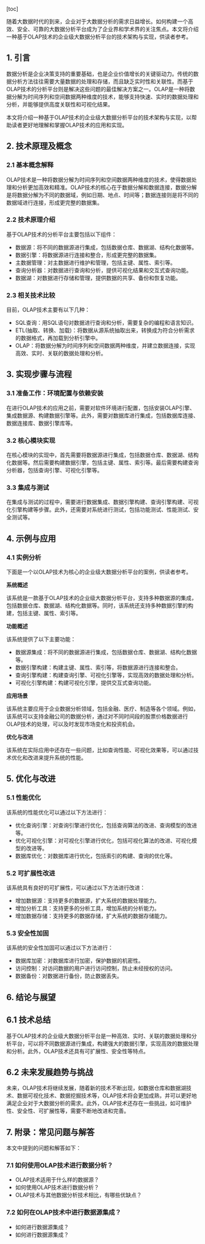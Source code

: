 
[toc]                    
                
                
随着大数据时代的到来，企业对于大数据分析的需求日益增长。如何构建一个高效、安全、可靠的大数据分析平台成为了企业界和学术界的关注焦点。本文将介绍一种基于OLAP技术的企业级大数据分析平台的技术架构与实现，供读者参考。

## 1. 引言

数据分析是企业决策支持的重要基础，也是企业价值增长的关键驱动力。传统的数据分析方法往往需要大量数据的处理和存储，而且缺乏实时性和关联性。而基于OLAP技术的分析平台则是解决这些问题的最佳解决方案之一。OLAP是一种将数据分解为时间序列和空间数据两种维度的技术，能够支持快速、实时的数据处理和分析，并能够提供高度关联性和可视化结果。

本文将介绍一种基于OLAP技术的企业级大数据分析平台的技术架构与实现，以帮助读者更好地理解和掌握OLAP技术的应用和实现。

## 2. 技术原理及概念

### 2.1 基本概念解释

OLAP技术是一种将数据分解为时间序列和空间数据两种维度的技术，使得数据处理和分析更加高效和精准。OLAP技术的核心在于数据分解和数据连接，数据分解是将数据分解为不同的数据域，例如日期、地点、时间等；数据连接则是将不同的数据域进行连接，形成更完整的数据集。

### 2.2 技术原理介绍

基于OLAP技术的分析平台主要包括以下组件：

- 数据源：将不同的数据源进行集成，包括数据仓库、数据湖、结构化数据等。
- 数据引擎：将数据源进行连接和整合，形成更完整的数据集。
- 主数据管理：对主数据进行维护和管理，包括主键、属性、索引等。
- 查询分析器：对数据进行查询和分析，提供可视化结果和交互式查询功能。
- 数据湖：对数据进行存储和管理，提供数据的共享、备份和恢复功能。

### 2.3 相关技术比较

目前，OLAP技术主要有以下几种：

- SQL查询：用SQL语句对数据进行查询和分析，需要复杂的编程和语言知识。
- ETL(抽取、转换、加载)：将数据从源系统抽取出来，转换成为符合分析需求的数据格式，再加载到分析引擎中。
- OLAP：将数据分解为时间序列和空间数据两种维度，并建立数据连接，实现高效、实时、关联的数据处理和分析。

## 3. 实现步骤与流程

### 3.1 准备工作：环境配置与依赖安装

在进行OLAP技术的应用之前，需要对软件环境进行配置，包括安装OLAP引擎、集成数据源、构建数据引擎等。此外，需要对数据库进行集成，包括数据库连接、数据连接库、数据引擎库等。

### 3.2 核心模块实现

在核心模块的实现中，首先需要将数据源进行集成，包括数据仓库、数据湖、结构化数据等。然后需要构建数据引擎，包括主键、属性、索引等。最后需要构建查询分析器，包括查询引擎、可视化引擎等。

### 3.3 集成与测试

在集成与测试的过程中，需要进行数据集成、数据引擎构建、查询引擎构建、可视化引擎构建等步骤。此外，还需要对系统进行测试，包括功能测试、性能测试、安全测试等。

## 4. 示例与应用

### 4.1 实例分析

下面是一个以OLAP技术为核心的企业级大数据分析平台的案例，供读者参考。

**系统概述**

该系统是一款基于OLAP技术的企业级大数据分析平台，支持多种数据源的集成，包括数据仓库、数据湖、结构化数据等。同时，该系统还支持多种数据引擎的构建，包括主键、属性、索引等。

**功能概述**

该系统提供了以下主要功能：

- 数据源集成：将不同的数据源进行集成，包括数据仓库、数据湖、结构化数据等。
- 数据引擎构建：构建主键、属性、索引等，将数据源进行连接和整合。
- 查询引擎构建：构建查询引擎、可视化引擎等，实现高效的数据处理和分析。
- 可视化引擎构建：构建可视化引擎，提供交互式查询功能。

**应用场景**

该系统主要应用于企业数据分析领域，包括金融、医疗、制造等各个领域。例如，该系统可以支持金融公司的数据分析，通过对不同时间段的股票价格数据进行OLAP技术的处理，可以及时发现市场变化和投资机会。

**优化与改进**

该系统在实际应用中还存在一些问题，比如查询性能、可视化效果等，可以通过技术优化和改进来提升系统的性能。

## 5. 优化与改进

### 5.1 性能优化

该系统的性能优化可以通过以下方法进行：

- 优化查询引擎：对查询引擎进行优化，包括查询算法的改进、查询模型的改进等。
- 优化可视化引擎：对可视化引擎进行优化，包括可视化算法的改进、可视化模型的改进等。
- 数据库优化：对数据库进行优化，包括索引的构建、查询的优化等。

### 5.2 可扩展性改进

该系统具有良好的可扩展性，可以通过以下方法进行改进：

- 增加数据源：支持更多的数据源，扩大系统的数据处理能力。
- 增加分析工具：支持更多的分析工具，增加系统的分析能力。
- 增加数据存储：支持更多的数据存储，扩大系统的数据存储能力。

### 5.3 安全性加固

该系统的安全性加固可以通过以下方法进行：

- 数据库加密：对数据库进行加密，保护数据的机密性。
- 访问控制：对访问数据的用户进行访问控制，防止未经授权的访问。
- 数据备份：对数据进行备份，防止数据丢失。

## 6. 结论与展望

## 6.1 技术总结

基于OLAP技术的企业级大数据分析平台是一种高效、实时、关联的数据处理和分析平台，可以将不同数据源进行集成，构建强大的数据引擎，实现高效的数据处理和分析。此外，OLAP技术还具有可扩展性、安全性等特点。

## 6.2 未来发展趋势与挑战

未来，OLAP技术将继续发展，随着新的技术不断出现，如数据仓库和数据湖技术、数据可视化技术、数据挖掘技术等，OLAP技术将会更加成熟，并可以更好地满足企业对于大数据分析的需求。此外，OLAP技术还存在一些挑战，如可维护性、安全性、可扩展性等，需要不断地改进和完善。

## 7. 附录：常见问题与解答

本文中提到的问题和解答如下：

### 7.1 如何使用OLAP技术进行数据分析？

* OLAP技术适用于什么样的数据源？
* 如何使用OLAP技术进行数据分析？
* OLAP技术与其他数据分析技术相比，有哪些优缺点？

### 7.2 如何在OLAP技术中进行数据源集成？

* 如何进行数据源集成？
* 如何进行数据源集成？

